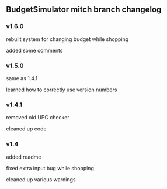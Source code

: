 ## BudgetSimulator mitch branch changelog

###     v1.6.0

rebuilt system for changing budget while shopping

added some comments

###     v1.5.0

same as 1.4.1

learned how to correctly use version numbers

###     v1.4.1

removed old UPC checker

cleaned up code

###     v1.4

added readme

fixed extra input bug while shopping

cleaned up various warnings